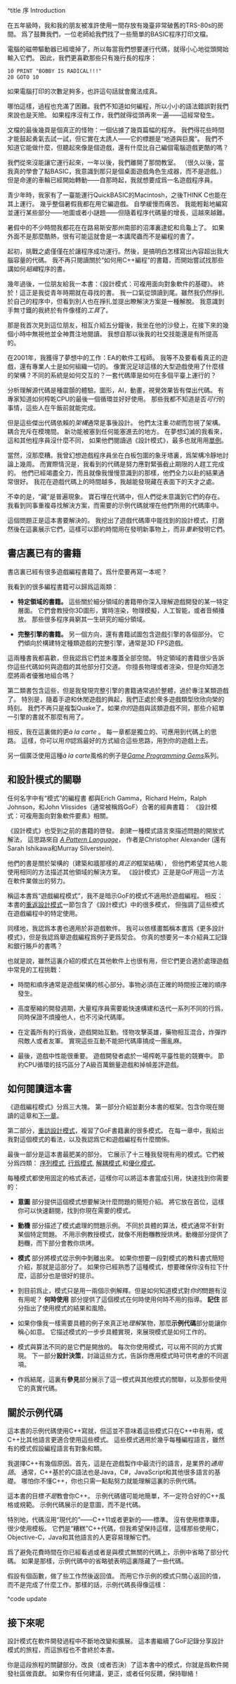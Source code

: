 ^title 序 Introduction

在五年級時，我和我的朋友被准許使用一間存放有幾臺非常破舊的TRS-80s的房間。
爲了鼓舞我們，一位老師給我們找了一些簡單的BASIC程序打印文檔。

電腦的磁帶驅動器已經壞掉了，所以每當我們想要運行代碼，就得小心地從頭開始輸入它們。
因此，我們更喜歡那些只有幾行長的程序：

<span name="radical"></span>

    10 PRINT "BOBBY IS RADICAL!!!"
    20 GOTO 10

<aside name="radical">

如果電腦打印的次數足夠多，也許這句話就會魔法成真。

</aside>

哪怕這樣，過程也充滿了困難。我們不知道如何編程，所以小小的語法錯誤對我們來說也是天險。
如果程序沒有工作，我們就得從頭再來一遍——這經常發生。

文檔的最後幾頁是個真正的怪物：一個佔據了幾頁篇幅的程序。
我們得花些時間才能鼓起勇氣去試一試，但它實在太誘人——它的標題是“地道與巨魔”。
我們不知道它能做什麼，但聽起來像是個遊戲，還有什麼比自己編個電腦遊戲更酷的嗎？

我們從來沒能讓它運行起來，一年以後，我們離開了那間教室。
（很久以後，當我真的學會了點BASIC，我意識到那只是個桌面遊戲角色生成器，而不是遊戲。）
但是命運的車輪已經開始轉動——自那時起，我就想要成爲一名遊戲程序員。

<span name="snakes"></span>青少年時，我家有了一臺能運行QuickBASIC的Macintosh，之後THINK C也能在其上運行。
幾乎整個暑假我都在用它編遊戲。
自學緩慢而痛苦。
我能輕鬆地編寫並運行某些部分——地圖或者小謎題——但隨着程序代碼量的增長，這越來越難。

<aside name="snakes">

暑假中的不少時間我都花在在路易斯安那州南部的沼澤裏逮蛇和烏龜上了。
如果外面不是那麼酷熱，很有可能這就會是一本講爬蟲而不是編程的書了。

</aside>

起初，挑戰之處僅僅在於讓程序成功運行。然後，是搞明白怎樣寫出內容超出我大腦容量的代碼。
我不再只閱讀關於“如何用C++編程”的書籍，而開始嘗試找那些講如何*組織*程序的書。

<span name="friend"></span>幾年過後，一位朋友給我一本書：《設計模式：可複用面向對象軟件的基礎》。
終於！這正是我從青年時期就在尋找的書。
我一口氣從頭讀到尾。雖然我仍然掙扎於自己的程序中，但看到別人也在掙扎並提出瞭解決方案是一種解脫。
我意識到手無寸鐵的我終於有件像樣的*工具*了。

<aside name="friend">

那是我首次見到這位朋友，相互介紹五分鐘後，我坐在他的沙發上，在接下來的幾個小時中無視他並全神貫注地閱讀。
我想自那以後我的社交技能還是有所提高的。

</aside>

在2001年，我獲得了夢想中的工作：EA的軟件工程師。
我等不及要看看真正的遊戲，還有專業人士是如何組織一切的。
像實況足球這樣的大型遊戲使用了什麼樣的架構？不同的系統是如何交互的？一套代碼庫是如何在多個平臺上運行的？

分析理解源代碼是種震顫的體驗。圖形，AI，動畫，視覺效果皆有傑出代碼。
有專家知道如何榨乾CPU的最後一個循環並好好使用。
那些我都不知道是否*可行*的事情，這些人在午飯前就能完成。

但是這些傑出代碼依賴的*架構*通常是事後設計。
他們太注重*功能*而忽視了架構。耦合充斥在模塊間。
新功能被塞到任何能塞進去的地方。
在夢想幻滅的我看來，這和其他程序員沒什麼不同，
如果他們閱讀過《設計模式》，最多也就用用<a class="pattern" href="singleton.html">單例</a>。

當然，沒那麼糟。我曾幻想遊戲程序員坐在白板包圍的象牙塔裏，爲架構冷靜地討論上幾周。
而實際情況是，我看到的代碼是努力應對緊張截止期限的人趕工完成的。
他們已經竭盡全力，而且就像我慢慢意識到的那樣，他們全力以赴的結果通常很好。
我花在遊戲代碼上的時間越多，我越能發現藏在表面下的天才之處。

不幸的是，“藏”是普遍現象。
寶石埋在代碼中，但人們從未意識到它們的存在。
我看到同事重複尋找解決方案，而需要的示例代碼就埋在他們所用的代碼庫中。

這個問題正是這本書要解決的。
我挖出了遊戲代碼庫中能找到的設計模式，打磨然後在這裏展示它們，這樣可以節約時間用在發明新事物上，而非*重新*發明它們。

## 書店裏已有的書籍

書店裏已經有很多遊戲編程書籍了。爲什麼要再寫一本呢？

我看到的很多編程書籍可以歸爲這兩類：

* **特定領域的書籍。** 這些關於細分領域的書籍帶你深入理解遊戲開發的某一特定層面。
  它們會教授你3D圖形，實時渲染，物理模擬，人工智能，或者音頻播放。
  那些很多程序員窮其一生研究的細分領域。

* **完整引擎的書籍。** 另一個方向，還有書籍試圖包含遊戲引擎的各個部分。
  它們傾向於構建特定種類遊戲的完整引擎，通常是3D FPS遊戲。

這兩種書我都喜歡，但我認爲它們並未覆蓋全部空間。
特定領域的書籍很少告訴你這些代碼如何與遊戲的其他部分打交道。
你擅長物理或者渲染，但是你知道怎麼將兩者優雅地組合嗎？

第二類書包含這些，但是我發現完整引擎的書籍通常過於整體，過於專注某類遊戲了。
特別是，隨着手遊和休閒遊戲的興起，我們正處於衆多遊戲類型欣欣向榮的時刻。
我們不再只是複製Quake了。如果*你的*遊戲與該類遊戲不同，那些介紹單一引擎的書就不那麼有用了。

<span name="carte"></span>相反，我在這裏做的更*à la carte* 。
每一章都是獨立的、可應用到代碼上的思路。
這樣，你可以用*你*認爲最好的方式組合這些思路，用到你的遊戲上去。

<aside name="carte">

另一個廣泛使用這種*à la carte*風格的例子是[*Game Programming Gems*](http://www.satori.org/game-programming-gems/)系列。

</aside>

## 和設計模式的關聯

<span name="alexander"></span>任何名字中有“模式”的編程書
都與Erich Gamma，Richard Helm，Ralph Johnson，和John Vlissides（通常被稱爲GoF）合著的經典書籍：
《設計模式：可複用面向對象軟件要素》相關。

<aside name="alexander">

《設計模式》也受到之前的書籍的啓發。
創建一種模式語言來描述問題的開放式解法，
這思路來自 [*A Pattern Language*](http://en.wikipedia.org/wiki/A_Pattern_Language)，
作者是Christopher Alexander (還有Sarah Ishikawa和Murray Silverstein).

他們的書是關於架構的（建築和牆那樣的*真正的*框架結構），
但他們希望其他人能使用相同的方法描述其他領域的解決方案。
《設計模式》正是是GoF用這一方法在軟件業做出的努力。

</aside>

<span name="nongames"></span>稱這本書爲“遊戲編程模式”，我不是暗示GoF的模式不適用於遊戲編程。
相反：本書的[重返設計模式](design-patterns-revisited.html)一節包含了《設計模式》中的很多模式，
但強調了這些模式在遊戲編程中的特定使用。

同樣地，我認爲本書也適用於非遊戲軟件。
我可以依樣畫瓢稱本書爲《更多設計模式》，但是我認爲舉遊戲編程爲例子更爲契合。
你真的想要另一本介紹員工記錄和銀行賬戶的書嗎？

也就是說，雖然這裏介紹的模式在其他軟件上也很有用，但它們更合適於處理遊戲中常見的工程挑戰：

*   時間和順序通常是遊戲架構的核心部分。事物必須在正確的時間按正確的順序發生。

*   高度壓縮的開發週期，大量程序員需要能快速構建和迭代一系列不同的行爲，同時保證不煩擾他人，也不污染代碼庫。

*   在定義所有的行爲後，遊戲開始互動。怪物攻擊英雄，藥物相互混合，炸彈炸飛敵人或者友軍。
  實現這些互動不能把代碼庫搞成一團亂麻。

*   最後，遊戲中性能很重要。
  遊戲開發者處於一場榨乾平臺性能的競賽中。
  節約CPU循環的技巧區分了A級百萬銷量遊戲和掉幀差評遊戲。

## 如何閱讀這本書

《遊戲編程模式》分爲三大塊。
第一部分介紹並劃分本書的框架。包含你現在閱讀的這章和[下一章](architecture-performance-and-games.html)。

第二部分，[重訪設計模式](design-patterns-revisited.html)，複習了GoF書籍裏的很多模式。
在每一章中，我給出我對這個模式的看法，以及我認爲它和遊戲編程有什麼關係。

最後一部分是這本書最肥美的部分。
它展示了十三種我發現有用的模式。它們被分爲四類：
[序列模式](sequencing-patterns.html), [行爲模式](behavioral-patterns.html), [解耦模式](decoupling-patterns.html),和[優化模式](optimization-patterns.html)。

每種模式都使用固定的格式表述，這樣你可以將這本書當成引用，快速找到你需要的：

* **意圖** 部分提供這個模式想要解決什麼問題的簡短介紹。
  將它放在首位，這樣你可以快速翻閱，找到你現在需要的模式。

* **動機** 部分描述了模式處理的問題示例。
  不同於具體的算法，模式通常不針對某個特定問題。
  不用示例教授模式，就像不用麪糰教授烘烤。動機部分提供了麪糰，而下部分會教你烘烤。

* **模式** 部分將模式從示例中剝離出來。
  如果你想要一段對模式的教科書式簡短介紹，那就是這部分了。
  如果你已經熟悉了這種模式，想要確保你沒有拉下什麼，這部分也是很好的提示。

* 到目前爲止，模式只是用一兩個示例解釋。但是如何知道模式對*你的*問題有沒有用呢？
  **何時使用** 部分提供了這個模式在何時使用何時不用的指導。
  **記住** 部分指出了使用模式的結果和風險。

* 如果你像我一樣需要具體的例子來真正地*理解*某物，那麼**示例代碼**部分能讓你稱心如意。
  它描述模式的一步步具體實現，來展現模式是如何工作的。

* 模式與算法不同的是它們是開放的。
  每次你使用模式，可以用不同的方式實現。
  下一部分**設計決策**，討論這些方式，告訴你應用模式時可供考慮的不同選項。

* 作爲結尾，這裏有**參見**部分展示了這一模式與其他模式的關聯，以及那些使用它的真實代碼。

## 關於示例代碼

這本書的示例代碼使用C++寫就，但這並不意味着這些模式只在C++中有用，或C++比其他語言更適合使用這些模式。
這些模式適用於幾乎每種編程語言，雖然有的模式假設編程語言有對象和類。

我選擇C++有幾個原因。首先，這是在遊戲製作中最流行的語言，是業界的*通用語*。
通常，C++基於的C語法也是Java，C#，JavaScript和其他很多語言的基礎。
哪怕你不懂C++，你也只需一點點努力就能理解這裏的示例代碼。

這本書的目標*不是*教會你C++。
示例代碼儘可能地簡單，不一定符合好的C++風格或規範。
示例代碼展示的是意圖，而不是代碼。

特別地，代碼沒用“現代的”——C++11或者更新的——標準。
沒有使用標準庫，很少使用模板。
它們是“糟糕”C++代碼，但我希望保持這樣，這樣那些使用C，Objective-C，Java和其他語言的人更容易理解它們。

爲了避免花費時間在你已經看過或者是與模式無關的代碼上，示例中省略了部分代碼。
如果是那樣，示例代碼中的省略號表明這裏隱藏了一些代碼。

假設有個函數，做了些工作然後返回值。
而用它作示例的模式只關心返回的值，而不是完成了什麼工作。那樣的話，示例代碼長得像這樣：

^code update

## 接下來呢

設計模式在軟件開發過程中不斷地改變和擴展。
這本書繼續了GoF記錄分享設計模式的旅程，而這旅程也不會終於本書。

你是這段旅程的關鍵部分。改良（或者否決）了這本書中的模式，你就是爲軟件開發社區做貢獻。
如果你有任何建議，更正，或者任何反饋，保持聯絡！
